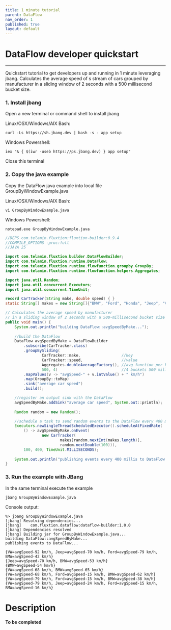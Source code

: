 ```yaml
---
title: 1 minute tutorial
parent: DataFlow
nav_order: 1
published: true
layout: default
---
```

# DataFlow developer quickstart
---

Quickstart tutorial to get developers up and running in 1 minute leveraging jbang. Calculates the average speed 
of s stream of cars grouped by manufacturer in a sliding window of 2 seconds with a 500 millisecond bucket size.

### 1.  Install jbang 
Open a new terminal or command shell to install jbang

Linux/OSX/Windows/AIX Bash:
```console 
curl -Ls https://sh.jbang.dev | bash -s - app setup 
```

Windows Powershell:
```console 
iex "& { $(iwr -useb https://ps.jbang.dev) } app setup" 
```

Close this terminal

### 2.  Copy the java example

Copy the DataFlow java example into local file GroupByWindowExample.java

Linux/OSX/Windows/AIX Bash:
```console 
vi GroupByWindowExample.java 
```

Windows Powershell:
```console 
notepad.exe GroupByWindowExample.java 
```

```java
//DEPS com.telamin.fluxtion:fluxtion-builder:0.9.4
//COMPILE_OPTIONS -proc:full
//JAVA 25

import com.telamin.fluxtion.builder.DataFlowBuilder;
import com.telamin.fluxtion.runtime.DataFlow;
import com.telamin.fluxtion.runtime.flowfunction.groupby.GroupBy;
import com.telamin.fluxtion.runtime.flowfunction.helpers.Aggregates;

import java.util.Random;
import java.util.concurrent.Executors;
import java.util.concurrent.TimeUnit;

record CarTracker(String make, double speed) { }
static String[] makes = new String[]{"BMW", "Ford", "Honda", "Jeep", "VW"};

// Calculates the average speed by manufacturer 
// in a sliding window of 2 seconds with a 500-millisecond bucket size
public void main() {
    System.out.println("building DataFlow::avgSpeedByMake...");
    
    //build the DataFlow
    DataFlow avgSpeedByMake = DataFlowBuilder
        .subscribe(CarTracker.class)
        .groupBySliding(
                CarTracker::make,                  //key
                CarTracker::speed,                 //value
                Aggregates.doubleAverageFactory(), //avg function per bucket
                500, 4)                            //4 buckets 500 millis each
        .mapValues(v -> "avgSpeed-" + v.intValue() + " km/h")
        .map(GroupBy::toMap)
        .sink("average car speed")
        .build();

    //register an output sink with the DataFlow
    avgSpeedByMake.addSink("average car speed", System.out::println);
    
    Random random = new Random();

    //schedule a task to send random events to the DataFlow every 400 millis
    Executors.newSingleThreadScheduledExecutor().scheduleAtFixedRate(
        () -> avgSpeedByMake.onEvent(
                new CarTracker(
                        makes[random.nextInt(makes.length)], 
                        random.nextDouble(100))),
        100, 400, TimeUnit.MILLISECONDS);
    
    System.out.println("publishing events every 400 millis to DataFlow...\n");
}
```

### 3. Run the example with JBang
In the same terminal execute the example

```console
jbang GroupByWindowExample.java
```

Console output: 

```console
%> jbang GroupByWindowExample.java
[jbang] Resolving dependencies...
[jbang]    com.fluxtion.dataflow:dataflow-builder:1.0.0
[jbang] Dependencies resolved
[jbang] Building jar for GroupByWindowExample.java...
building DataFlow::avgSpeedByMake...
publishing events to DataFlow...

{VW=avgSpeed-92 km/h, Jeep=avgSpeed-70 km/h, Ford=avgSpeed-79 km/h, BMW=avgSpeed-42 km/h}
{Jeep=avgSpeed-70 km/h, BMW=avgSpeed-53 km/h}
{BMW=avgSpeed-54 km/h}
{VW=avgSpeed-68 km/h, BMW=avgSpeed-65 km/h}
{VW=avgSpeed-68 km/h, Ford=avgSpeed-15 km/h, BMW=avgSpeed-62 km/h}
{VW=avgSpeed-79 km/h, Ford=avgSpeed-15 km/h, BMW=avgSpeed-38 km/h}
{VW=avgSpeed-79 km/h, Jeep=avgSpeed-24 km/h, Ford=avgSpeed-15 km/h, BMW=avgSpeed-16 km/h}
```


# Description

**To be completed**